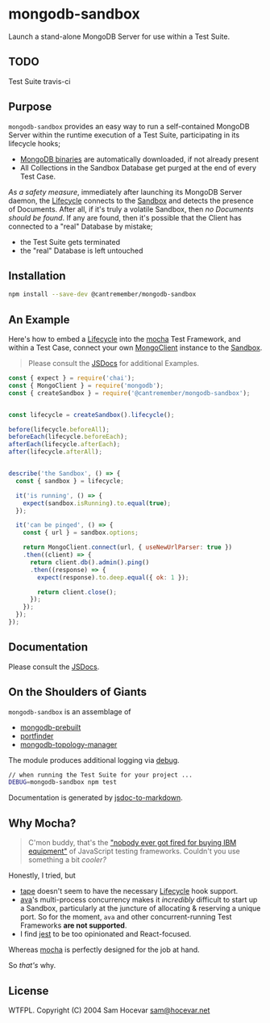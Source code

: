 # mongodb-sandbox

Launch a stand-alone MongoDB Server for use within a Test Suite.


## TODO

Test Suite
travis-ci


## Purpose

`mongodb-sandbox` provides an easy way to run a self-contained MongoDB Server
within the runtime execution of a Test Suite,
participating in its lifecycle hooks;

- [MongoDB binaries](https://www.mongodb.com/download-center) are automatically downloaded, if not already present
- All Collections in the Sandbox Database get purged at the end of every Test Case.

*As a safety measure*, immediately after launching its MongoDB Server daemon,
the [Lifecycle](JSDOC.md#Lifecycle) connects to the [Sandbox](JSDOC.md#Sandbox) and detects the presence of Documents.
After all, if it's truly a volatile Sandbox, then *no Documents should be found*.
If any are found, then it's possible that the Client has connected to a "real" Database by mistake;

- the Test Suite gets terminated
- the "real" Database is left untouched


## Installation

```bash
npm install --save-dev @cantremember/mongodb-sandbox
```


## An Example

Here's how to embed a [Lifecycle](JSDOC.md#Lifecycle) into the [mocha](https://github.com/mochajs/mocha) Test Framework,
and within a Test Case, connect your own [MongoClient](https://github.com/mongodb/node-mongodb-native/blob/master/lib/mongo_client.js) instance
to the [Sandbox](JSDOC.md#Sandbox).

> Please consult the [JSDocs](./JSDOC.md) for additional Examples.

```javascript
const { expect } = require('chai');
const { MongoClient } = require('mongodb');
const { createSandbox } = require('@cantremember/mongodb-sandbox');


const lifecycle = createSandbox().lifecycle();

before(lifecycle.beforeAll);
beforeEach(lifecycle.beforeEach);
afterEach(lifecycle.afterEach);
after(lifecycle.afterAll);


describe('the Sandbox', () => {
  const { sandbox } = lifecycle;

  it('is running', () => {
    expect(sandbox.isRunning).to.equal(true);
  });

  it('can be pinged', () => {
    const { url } = sandbox.options;

    return MongoClient.connect(url, { useNewUrlParser: true })
    .then((client) => {
      return client.db().admin().ping()
      .then((response) => {
        expect(response).to.deep.equal({ ok: 1 });

        return client.close();
      });
    });
  });
});
```


## Documentation

Please consult the [JSDocs](./JSDOC.md).


## On the Shoulders of Giants

`mongodb-sandbox` is an assemblage of

- [mongodb-prebuilt](https://github.com/winfinit/mongodb-prebuilt)
- [portfinder](https://github.com/indexzero/node-portfinder)
- [mongodb-topology-manager](https://github.com/mongodb-js/mongodb-topology-manager)

The module produces additional logging via [debug](https://github.com/visionmedia/debug).

```bash
// when running the Test Suite for your project ...
DEBUG=mongodb-sandbox npm test
```

Documentation is generated by [jsdoc-to-markdown](https://github.com/jsdoc2md/jsdoc-to-markdown).


## Why Mocha?

> C'mon buddy, that's the ["nobody ever got fired for buying IBM equipment"](https://en.wikipedia.org/wiki/Fear,_uncertainty_and_doubt)
> of JavaScript testing frameworks.
> Couldn't you use something a bit *cooler?*

Honestly, I tried, but

- [tape](https://github.com/substack/tape) doesn't seem to have the necessary [Lifecycle](./JSDOC#lifecycle) hook support.
- [ava](https://github.com/avajs/ava)'s multi-process concurrency makes it *incredibly* difficult to start up a Sandbox,
  particularly at the juncture of allocating & reserving a unique port.
  So for the moment, `ava` and other concurrent-running Test Frameworks **are not supported**.
- I find [jest](https://github.com/facebook/jest) to be too opinionated and React-focused.

Whereas [mocha](https://github.com/mochajs/mocha) is perfectly designed for the job at hand.

So *that's* why.


## License

WTFPL.  Copyright (C) 2004 Sam Hocevar <sam@hocevar.net>
